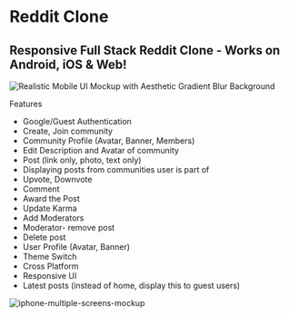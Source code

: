 # Reddit Clone

## Responsive Full Stack Reddit Clone - Works on Android, iOS & Web!

![Realistic Mobile UI Mockup with Aesthetic Gradient Blur Background](https://user-images.githubusercontent.com/87580734/213933393-14eb7d74-709a-4167-8207-8c9d1785b994.png)


Features
* Google/Guest Authentication
* Create, Join community
* Community Profile (Avatar, Banner, Members)
* Edit Description and Avatar of community
* Post (link only, photo, text only)
* Displaying posts from communities user is part of
* Upvote, Downvote
* Comment
* Award the Post
* Update Karma
* Add Moderators
* Moderator- remove post
* Delete post
* User Profile (Avatar, Banner)
* Theme Switch
* Cross Platform
* Responsive UI
* Latest posts (instead of home, display this to guest users)

![iphone-multiple-screens-mockup](https://user-images.githubusercontent.com/87580734/213906453-48d837e5-35a6-43e8-9e2e-ea9944d94024.png)
<!-- ![Untitled design (2)](https://user-images.githubusercontent.com/87580734/213847318-0d8bc5bb-770a-401f-bd08-501bd454aa20.png) -->
 
